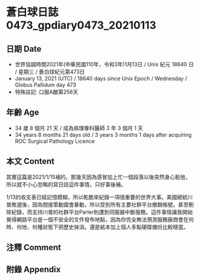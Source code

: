 [_metadata_:encoding]: - "utf-8"
[_metadata_:language]: - "zh-Hant-TW"
[_metadata_:fileformat]: - "markdown"
[_metadata_:MIME_type]: - "text/plain"
[_metadata_:markdown_version]: - "commonmark version 0.29"
[_metadata_:markdown_spec]: - "https://spec.commonmark.org/0.29/"

# 蒼白球日誌0473_gpdiary0473_20210113 #

## 日期 Date ##

* 世界協調時間2021年(中華民國110年，令和3年)1月13日 / Unix 紀元 18640 日 / 星期三 / 蒼白球紀元第473日
* January 13, 2021 (UTC) / 18640 days since Unix Epoch / Wednesday / Globus Pallidum day 473
* 特殊註記: 口服A酸第256天

## 年齡 Age ##

* 34 歲 8 個月 21 天 / 成為病理專科醫師 3 年 3 個月 1 天
* 34 years 8 months 21 days old / 3 years 3 months 1 days after acquiring ROC Surgical Pathology Licence

## 本文 Content ##

其實這篇是2021/1/15補的，那幾天因為感冒加上忙一個段落以後突然身心鬆弛，所以就不小心忽略的寫日誌這件事情，只好事後補。

1/13的收支表已經記憶模糊，所以乾脆來紀錄一項很重要的世界大事。美國總統川普敗選後，因為間接策動國會暴動，所以受到所有主要社群平台撤銷帳號，甚至刪除紀錄，而支持川普的社群平台Parler則遭到伺服器中斷服務。這件事情讓我開始覺得網路平台是一個不安全的文件發布地點，因為你完全無法預測服務廠商會在何時、何地、何種狀態下把歷史抹消。還是紙本加上個人多點硬碟備份比較穩當。

## 注釋 Comment ##

## 附錄 Appendix ##

